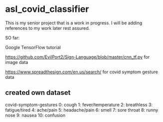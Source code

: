 # asl_covid_classifier

This is my senior project that is a work in progress. I will be adding references to my work later rest assured.

SO far:

Google TensorFlow tutorial

https://github.com/EvilPort2/Sign-Language/blob/master/cnn_tf.py for image data

https://www.spreadthesign.com/en.us/search/ for covid symptom gesture data

## created own dataset
  covid-symptom-gestures
    0: cough
    1: fever/temperature
    2: breathless
    3: fatigue/tired
    4: ache/pain
    5: headache/pain
    6: smell
    7: sore throat
    8: runny nose
    9: nausea
   10: confusion